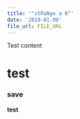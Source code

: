 ```yaml
---
title: '"stRaNge a B"'
date: '2019-01-08'
file_url: FILE_URL
---
```

Test content

# test

### save

**test**